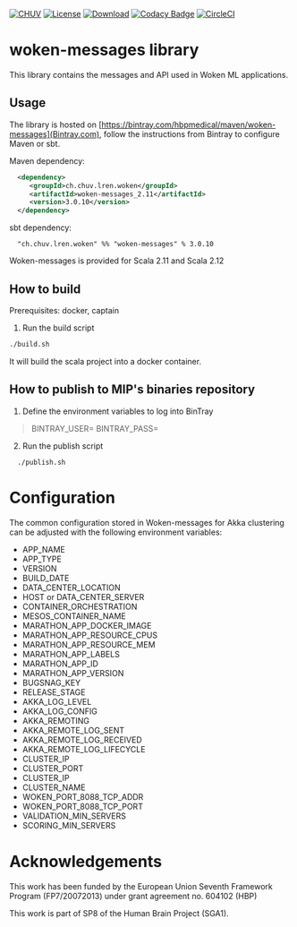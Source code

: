 [![CHUV](https://img.shields.io/badge/CHUV-LREN-AF4C64.svg)](https://www.unil.ch/lren/en/home.html) [![License](https://img.shields.io/badge/license-AGPL--3.0-blue.svg)](https://github.com/LREN-CHUV/woken-messages/blob/master/LICENSE) [![Download](https://api.bintray.com/packages/hbpmedical/maven/woken-messages/images/download.svg)](https://bintray.com/hbpmedical/maven/woken-messages/_latestVersion)
[![Codacy Badge](https://api.codacy.com/project/badge/Grade/50b557498f404feb86f4d118eb6e143f)](https://www.codacy.com/app/hbp-mip/woken-messages?utm_source=github.com&amp;utm_medium=referral&amp;utm_content=HBPMedical/woken-messages&amp;utm_campaign=Badge_Grade) [![CircleCI](https://circleci.com/gh/HBPMedical/woken-messages.svg?style=svg)](https://circleci.com/gh/HBPMedical/woken-messages)

# woken-messages library

This library contains the messages and API used in Woken ML applications.

## Usage

The library is hosted on [https://bintray.com/hbpmedical/maven/woken-messages](Bintray.com), follow the instructions from Bintray to configure Maven or sbt.

Maven dependency:

```xml
  <dependency>
     <groupId>ch.chuv.lren.woken</groupId>
     <artifactId>woken-messages_2.11</artifactId>
     <version>3.0.10</version>
  </dependency>
```
sbt dependency:

```
  "ch.chuv.lren.woken" %% "woken-messages" % 3.0.10
```

Woken-messages is provided for Scala 2.11 and Scala 2.12

## How to build

Prerequisites: docker, captain

1. Run the build script

```sh
./build.sh
```

It will build the scala project into a docker container.

## How to publish to MIP's binaries repository

1. Define the environment variables to log into BinTray

> BINTRAY_USER=<USER>
> BINTRAY_PASS=<PASSWORD>

2. Run the publish script
```
  ./publish.sh
```

# Configuration

The common configuration stored in Woken-messages for Akka clustering can be adjusted with the following environment variables:

* APP_NAME
* APP_TYPE
* VERSION
* BUILD_DATE
* DATA_CENTER_LOCATION
* HOST or DATA_CENTER_SERVER
* CONTAINER_ORCHESTRATION
* MESOS_CONTAINER_NAME
* MARATHON_APP_DOCKER_IMAGE
* MARATHON_APP_RESOURCE_CPUS
* MARATHON_APP_RESOURCE_MEM
* MARATHON_APP_LABELS
* MARATHON_APP_ID
* MARATHON_APP_VERSION
* BUGSNAG_KEY
* RELEASE_STAGE
* AKKA_LOG_LEVEL
* AKKA_LOG_CONFIG
* AKKA_REMOTING
* AKKA_REMOTE_LOG_SENT
* AKKA_REMOTE_LOG_RECEIVED
* AKKA_REMOTE_LOG_LIFECYCLE
* CLUSTER_IP
* CLUSTER_PORT
* CLUSTER_IP
* CLUSTER_NAME
* WOKEN_PORT_8088_TCP_ADDR
* WOKEN_PORT_8088_TCP_PORT
* VALIDATION_MIN_SERVERS
* SCORING_MIN_SERVERS

# Acknowledgements

This work has been funded by the European Union Seventh Framework Program (FP7/2007­2013) under grant agreement no. 604102 (HBP)

This work is part of SP8 of the Human Brain Project (SGA1).
